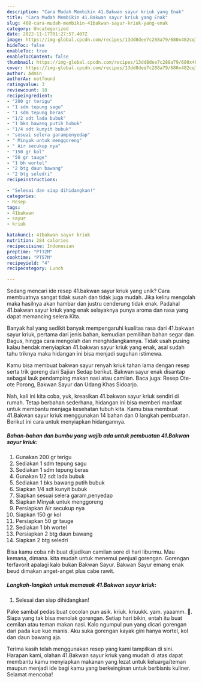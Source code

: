```yaml
---
description: "Cara Mudah Membikin 41.Bakwan sayur kriuk yang Enak"
title: "Cara Mudah Membikin 41.Bakwan sayur kriuk yang Enak"
slug: 408-cara-mudah-membikin-41bakwan-sayur-kriuk-yang-enak
category: Uncategorized
date: 2022-11-17T01:27:57.407Z
image: https://img-global.cpcdn.com/recipes/13dd8dee7c288a79/680x482cq70/41bakwan-sayur-kriuk-foto-resep-utama.jpg
hideToc: false
enableToc: true
enableTocContent: false
thumbnail: https://img-global.cpcdn.com/recipes/13dd8dee7c288a79/680x482cq70/41bakwan-sayur-kriuk-foto-resep-utama.jpg
cover: https://img-global.cpcdn.com/recipes/13dd8dee7c288a79/680x482cq70/41bakwan-sayur-kriuk-foto-resep-utama.jpg
author: Admin
authorAv: notfound
ratingvalue: 3
reviewcount: 18
recipeingredient:
- "200 gr terigu"
- "1 sdm tepung sagu"
- "1 sdm tepung beras"
- "1/2 sdt lada bubuk"
- "1 bks bawang putih bubuk"
- "1/4 sdt kunyit bubuk"
- "sesuai selera garampenyedap"
- " Minyak untuk menggoreng"
- " Air secukup nya"
- "150 gr kol"
- "50 gr tauge"
- "1 bh wortel"
- "2 btg daun bawang"
- "2 btg seledri"
recipeinstructions:

- "Selesai dan siap dihidangkan!"
categories:
- Resep
tags:
- 41bakwan
- sayur
- kriuk

katakunci: 41bakwan sayur kriuk 
nutrition: 284 calories
recipecuisine: Indonesian
preptime: "PT32M"
cooktime: "PT57M"
recipeyield: "4"
recipecategory: Lunch

---
```





Sedang mencari ide resep 41.bakwan sayur kriuk yang unik? Cara membuatnya sangat tidak susah dan tidak juga mudah. Jika keliru mengolah maka hasilnya akan hambar dan justru cenderung tidak enak. Padahal 41.bakwan sayur kriuk yang enak selayaknya punya aroma dan rasa yang dapat memancing selera Kita.





Banyak hal yang sedikit banyak mempengaruhi kualitas rasa dari 41.bakwan sayur kriuk, pertama dari jenis bahan, kemudian pemilihan bahan segar dan Bagus, hingga cara mengolah dan menghidangkannya. Tidak usah pusing kalau hendak menyiapkan 41.bakwan sayur kriuk yang enak,      asal sudah tahu triknya maka hidangan ini bisa menjadi suguhan istimewa.














Kamu bisa membuat bakwan sayur renyah kriuk tahan lama dengan resep serta trik goreng dari Sajian Sedap berikut. Bakwan sayur enak disantap sebagai lauk pendamping makan nasi atau camilan. Baca juga: Resep Ote-ote Porong, Bakwan Sayur dan Udang Khas Sidoarjo.






Nah, kali ini kita coba, yuk, kreasikan 41.bakwan sayur kriuk sendiri di rumah. Tetap berbahan sederhana, hidangan ini bisa memberi manfaat untuk membantu menjaga kesehatan tubuh kita. Kamu bisa membuat 41.Bakwan sayur kriuk menggunakan 14 bahan dan 0 langkah pembuatan. Berikut ini cara untuk menyiapkan hidangannya.

<!--inarticleads1-->

##### Bahan-bahan dan bumbu yang wajib ada untuk pembuatan 41.Bakwan sayur kriuk:

1. Gunakan 200 gr terigu
1. Sediakan 1 sdm tepung sagu
1. Sediakan 1 sdm tepung beras
1. Gunakan 1/2 sdt lada bubuk
1. Sediakan 1 bks bawang putih bubuk
1. Siapkan 1/4 sdt kunyit bubuk
1. Siapkan sesuai selera garam,penyedap
1. Siapkan  Minyak untuk menggoreng
1. Persiapkan  Air secukup nya
1. Siapkan 150 gr kol
1. Persiapkan 50 gr tauge
1. Sediakan 1 bh wortel
1. Persiapkan 2 btg daun bawang
1. Siapkan 2 btg seledri


Bisa kamu coba nih buat dijadikan camilan sore di hari liburmu. Mau kemana, dimana. kita mudah untuk menemui penjual gorengan. Gorengan terfavorit apalagi kalo bukan Bakwan Sayur. Bakwan Sayur emang enak beud dimakan anget-anget plus cabe rawit. 

<!--inarticleads2-->

##### Langkah-langkah untuk memasak 41.Bakwan sayur kriuk:


1. Selesai dan siap dihidangkan!

Pake sambal pedas buat cocolan pun asik. kriuk. kriuukk. yam. yaaamm. 🤤. Siapa yang tak bisa menolak gorengan. Setiap hari bikin, entah itu buat cemilan atau teman makan nasi. Kalo ngumpul pun yang dicari gorengan dari pada kue kue manis. Aku suka gorengan kayak gini hanya wortel, kol dan daun bawang aja. 

Terima kasih telah menggunakan resep yang kami tampilkan di sini. Harapan kami, olahan 41.Bakwan sayur kriuk yang mudah di atas dapat membantu kamu menyiapkan makanan yang lezat untuk keluarga/teman maupun menjadi ide bagi kamu yang berkeinginan untuk berbisnis kuliner. Selamat mencoba!
